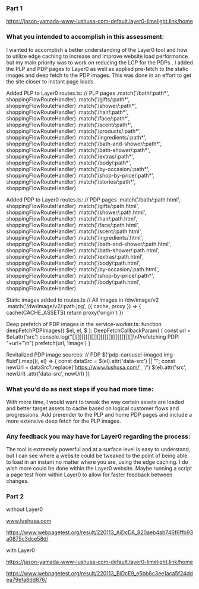 ### Part 1

https://jason-yamada-www-lushusa-com-default.layer0-limelight.link/home

### What you intended to accomplish in this assessment:
I wanted to accomplish a better understanding of the Layer0 tool and how to utilize edge caching to increase and improve website load performance but my main priority was to work on reducing the LCP for the PDPs.. I added the PLP and PDP pages to Layer0 as well as applied pre-fetch to the static images and deep fetch to the PDP images. This was done in an effort to get the site closer to instant page loads.

Added PLP to Layer0 routes.ts:
  // PLP pages
  .match('/bath/:path*', shoppingFlowRouteHandler)
  .match('/gifts/:path*', shoppingFlowRouteHandler)
  .match('/shower/:path*', shoppingFlowRouteHandler)
  .match('/hair/:path*', shoppingFlowRouteHandler)
  .match('/face/:path*', shoppingFlowRouteHandler)
  .match('/scent/:path*', shoppingFlowRouteHandler)
  .match('/products/:path*', shoppingFlowRouteHandler)
  .match('/ingredients/:path*', shoppingFlowRouteHandler)
  .match('/bath-and-shower/:path*', shoppingFlowRouteHandler)
  .match('/bath-shower/:path*', shoppingFlowRouteHandler)
  .match('/extras/:path*', shoppingFlowRouteHandler)
  .match('/body/:path*', shoppingFlowRouteHandler)
  .match('/by-occasion/:path*', shoppingFlowRouteHandler)
  .match('/shop-by-price/:path*', shoppingFlowRouteHandler)
  .match('/stories/:path*', shoppingFlowRouteHandler)

Added PDP to Layer0 routes.ts: 
    // PDP pages
  .match('/bath/:path.html', shoppingFlowRouteHandler)
  .match('/gifts/:path.html', shoppingFlowRouteHandler)
  .match('/shower/:path.html', shoppingFlowRouteHandler)
  .match('/hair/:path.html', shoppingFlowRouteHandler)
  .match('/face/:path.html', shoppingFlowRouteHandler)
  .match('/scent/:path.html', shoppingFlowRouteHandler)
  .match('/ingredients/.html', shoppingFlowRouteHandler)
  .match('/bath-and-shower/:path.html', shoppingFlowRouteHandler)
  .match('/bath-shower/:path.html', shoppingFlowRouteHandler)
  .match('/extras/:path.html', shoppingFlowRouteHandler)
  .match('/body/:path.html', shoppingFlowRouteHandler)
  .match('/by-occasion/:path.html', shoppingFlowRouteHandler)
  .match('/shop-by-price/:path*', shoppingFlowRouteHandler)
  .match('/body/:path.html', shoppingFlowRouteHandler)
  
  Static images added to routes.ts
    // All Images in /dw/image/v2
  .match('/dw/image/v2/:path.jpg', ({ cache, proxy }) => {
    cache(CACHE_ASSETS)
    return proxy('origin')
  })

Deep prefetch of PDP images in the service-worker.ts:
  function deepFetchPDPImages({ $el, el, $ }: DeepFetchCallbackParam) {
    const url = $el.attr('src')
    console.log("[][]][][[][]][][][][][[]][[][][]\nPrefetching PDP: "+url+"\n")
    prefetch(url, 'image')
  }

Revitalized PDP image sources:
    // PDP
    $('pdp-carousel-imaged img-fluid').map((i, el) => {
      const dataSrc = $(el).attr('data-src') || "";
      const newUrl = dataSrc?.replace('https://www.lushusa.com/', '/')
      $(el).attr('src', newUrl)
           .attr('data-src', newUrl)
    })
    

### What you’d do as next steps if you had more time:
With more time, I would want to tweak the way certain assets are loaded and better target assets to cache based on logical customer flows and progressions. Add prerender to the PLP and home PDP pages and include a more extensive deep fetch for the PLP images.

### Any feedback you may have for Layer0 regarding the process:
The tool is extremely powerful and at a surface level is easy to understand, but I can see where a website could be tweaked to the point of being able to load in an instant no matter where you are, using the edge caching. I do wish more could be done within the Layer0 website. Maybe running a script a page test from within Layer0 to allow for faster feedback between changes.

### Part 2
without Layer0

www.lushusa.com

https://www.webpagetest.org/result/220113_AiDcDA_820aeb4ab746f6ffb93a0875c3dce58d/

with Layer0

https://jason-yamada-www-lushusa-com-default.layer0-limelight.link/home

https://www.webpagetest.org/result/220113_BiDcE9_e5bb6c3ee1aca5f24ddea79efa8dd876/
